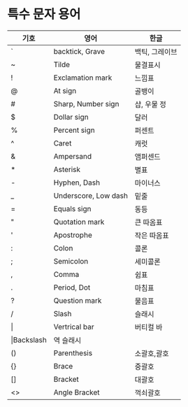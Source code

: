 # 특수 문자 용어

|기호|영어|한글|
|---|---|---|
|`|backtick, Grave|백틱, 그레이브|
|~|Tilde|물결표시|
|!|Exclamation mark|느낌표|
|@|At sign|골뱅이|
|#|Sharp, Number sign|샵, 우물 정|
|$|Dollar sign|달러|
|%|Percent sign|퍼센트|
|^|Caret|캐럿|
|&|Ampersand|앰퍼센드|
|*|Asterisk|별표|
|-|Hyphen, Dash|마이너스|
|_|Underscore, Low dash|밑줄|
|=|Equals sign|동등|
|"|Quotation mark|큰 따옴표|
|'|Apostrophe|작은 따옴표|
|:|Colon|콜론|
|;|Semicolon|세미콜론|
|,|Comma|쉼표|
|.|Period, Dot|마침표|
|?|Question mark|물음표|
|/|Slash|슬래시|
| &#124; |Vertrical bar|버티컬 바|
|\|Backslash|역 슬래시|
|()|Parenthesis|소괄호,괄호|
|{}|Brace|중괄호|
|[]|Bracket|대괄호|
|<>|Angle Bracket|꺽쇠괄호|
